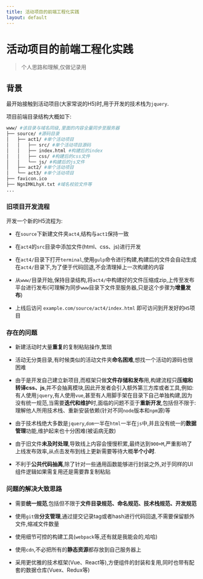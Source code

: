 ```yaml
---
title: 活动项目的前端工程化实践
layout: default
---
```


# 活动项目的前端工程化实践

> 个人思路和理解,仅做记录用

## 背景

最开始接触到活动项目(大家常说的H5)时,用于开发的技术栈为`jquery`.

项目前端目录结构大概如下:

```sh
www/ #该目录与域名同级,里面的内容全量同步至服务器
├── source/ #源码目录
│   ├── act1/ #单个活动项目
│   │   ├── src/ #单个活动项目源码
│   │   ├── index.html #构建后的index
│   │   ├── css/ #构建后的css文件
│   │   └── js/ #构建后的js文件
│   ├── act2/ #单个活动项目
│   └── act3/ #单个活动项目
├── favicon.ico
├── NgnIMKLhyX.txt #域名校验文件等
...
```

### 旧项目开发流程

开发一个新的H5流程为:

* 在`source`下新建文件夹`act4`,结构与`act1`保持一致

* 在`act4`的`src`目录中添加文件(html、css、js)进行开发

* 在`act4/`目录下打开`terminal`,使用`gulp`命令进行构建,构建后的文件会自动生成在`act4/`目录下,为了便于代码回退,不会清理掉上一次构建的内容

* 从`www/`目录开始,保持目录结构,将`act4/`中构建好的文件压缩成zip,上传至发布平台进行发布(可理解为同步`www`目录下文件至服务器,只是这个步骤为**增量发布**)

* 上线后访问 `example.com/source/act4/index.html` 即可访问到开发好的`H5`项目

### 存在的问题

* 新建活动时大量**重复**的复制粘贴操作,繁琐

* 活动无分类目录,有时候类似的活动文件夹**命名困难**,想找一个活动的源码也很困难

* 由于是开发自己建立新项目,而框架只做**文件存储和发布**用,构建流程只**压缩和转译css、js**,并不会抽离模块,因此开发者会引入额外第三方库或者工具,例如:有人使用`jquery`,有人使用`vue`,甚至有人用脚手架在目录下自己单独构建,因为没有统一规范,当需要**迭代和维护**时,面临的问题不亚于**重新开发**,包括但不限于:理解他人所用技术栈、重新安装依赖(针对不同`node`版本和`npm`源)等

* 由于技术栈绝大多数是`jquery`,`dom`一半在`html`一半在`js`中,并且没有统一的**数据管理**功能,维护起来也十分困难(被诟病无数)

* 由于旧文件**未及时处理**,导致线上内容会慢慢积累,最终达到`900+M`,严重影响了上线发布效率,从点击发布到线上更新需要等待大概**半个小时**.

* 不利于**公共代码抽离**,除了针对一些通用函数能够进行封装之外,对于同样的UI组件逻辑如果需复用还是需要靠复制粘贴

### 问题的解决大致思路

* 需要**统一规范**,包括但不限于**文件目录规范、命名规范、技术栈规范、开发规范**

* 使用`git`做**分支管理**,通过提交记录tag或者hash进行代码回退,不需要保留额外文件,缩减文件数量

* 使用细节可控的构建工具(`webpack`等,还有就是我能会的,哈哈)

* 使用`cdn`,不必把所有的**静态资源**都存放到自己服务器上

* 采用更优雅的技术框架(Vue、React等),方便组件的封装和复用,同时也带有配套的数据仓库(Vuex、Redux等)
